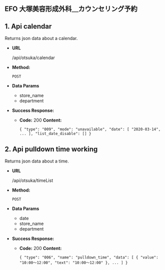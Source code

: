 ## **EFO 大塚美容形成外科＿カウンセリング予約**
## 1. Api calendar
Returns json data about a calendar.

- **URL**

  /api/otsuka/calendar

- **Method:**

  `POST`

- **Data Params**
    + store_name
    + department
    
- **Success Response:**

  - **Code:** 200
    **Content:** 
    
    `{
         "type": "009",
         "mode": "unavailable",
         "date": [
             "2020-03-14",
             ...
         ],
         "list_date_disable": []
     }`
     
## 2. Api pulldown time working
Returns json data about a time.

- **URL**

  /api/otsuka/timeList

- **Method:**

  `POST`

- **Data Params**
     + date
     + store_name
     + department

- **Success Response:**

  - **Code:** 200
    **Content:**

    `{
         "type": "006",
         "name": "pulldown_time",
         "data": [
            {
                "value": "10:00～12:00",
                "text": "10:00～12:00"
            },
            ...
         ]
     }`

